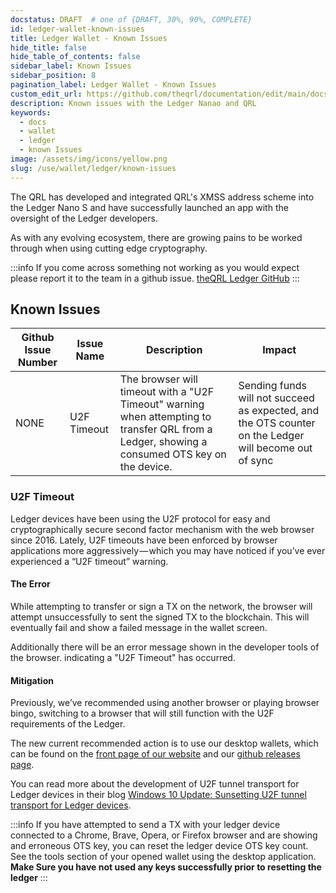 ```yaml
---
docstatus: DRAFT  # one of {DRAFT, 30%, 90%, COMPLETE}
id: ledger-wallet-known-issues
title: Ledger Wallet - Known Issues
hide_title: false
hide_table_of_contents: false
sidebar_label: Known Issues
sidebar_position: 8
pagination_label: Ledger Wallet - Known Issues
custom_edit_url: https://github.com/theqrl/documentation/edit/main/docs/Use/Wallet/Ledger/known-issues.md
description: Known issues with the Ledger Nanao and QRL 
keywords:
  - docs
  - wallet
  - ledger
  - known Issues
image: /assets/img/icons/yellow.png
slug: /use/wallet/ledger/known-issues
---
```


The QRL has developed and integrated QRL's XMSS address scheme into the Ledger Nano S and have successfully launched an app with the oversight of the Ledger developers. 

As with any evolving ecosystem, there are growing pains to be worked through when using cutting edge cryptography. 


:::info
If you come across something not working as you would expect please report it to the team in a github issue. [theQRL Ledger GitHub](https://github.com/theQRL/ledger-qrl/issues)
::: 

## Known Issues

| Github Issue Number | Issue Name | Description | Impact |
|--------------|------------|-------------|--------| 
| NONE | U2F Timeout  |  The browser will timeout with a "U2F Timeout" warning when attempting to transfer QRL from a Ledger, showing a consumed OTS key on the device. | Sending funds will not succeed as expected, and the OTS counter on the Ledger will become out of sync |

### U2F Timeout

Ledger devices have been using the U2F protocol for easy and cryptographically secure second factor mechanism with the web browser since 2016. Lately, U2F timeouts have been enforced by browser applications more aggressively — which you may have noticed if you’ve ever experienced a “U2F timeout” warning. 

#### The Error

While attempting to transfer or sign a TX on the network, the browser will attempt unsuccessfully to sent the signed TX to the blockchain. This will eventually fail and show a failed message in the wallet screen. 

Additionally there will be an error message shown in the developer tools of the browser. indicating a "U2F Timeout" has occurred.

#### Mitigation

Previously, we’ve recommended using another browser or playing browser bingo, switching to a browser that will still function with the U2F requirements of the Ledger. 

The new current recommended action is to use our desktop wallets, which can be found on the [front page of our website](https://theqrl.org/) and our [github releases page](https://github.com/theQRL/qrl-wallet/releases/latest).

You can read more about the development of U2F tunnel transport for Ledger devices in their blog [Windows 10 Update: Sunsetting U2F tunnel transport for Ledger devices](https://www.ledger.com/2019/05/17/windows-10-update-sunsetting-u2f-tunnel-transport-for-ledger-devices/).

:::info
If you have attempted to send a TX with your ledger device connected to a Chrome, Brave, Opera, or Firefox browser and are showing and erroneous OTS key, you can reset the ledger device OTS key count. See the tools section of your opened wallet using the desktop application. **Make Sure you have not used any keys successfully prior to resetting the ledger** 
:::
